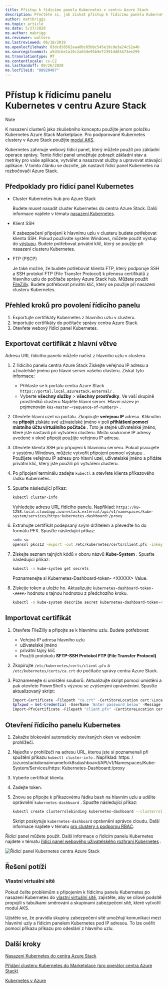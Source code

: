 ```yaml
---
title: Přístup k řídicímu panelu Kubernetes v centru Azure Stack
description: Přečtěte si, jak získat přístup k řídicímu panelu Kubernetes v centru Azure Stack.
author: mattbriggs
ms.topic: article
ms.date: 5/27/2020
ms.author: mabrigg
ms.reviewer: waltero
ms.lastreviewed: 06/18/2019
ms.openlocfilehash: 03dcd58562aaa0bc65bbc545e19c9e3a24c52a4b
ms.sourcegitcommit: a5d3cbe1a10c2a63de95b9e72391dd83473ee299
ms.translationtype: MT
ms.contentlocale: cs-CZ
ms.lasthandoff: 08/26/2020
ms.locfileid: "88920487"
---
```

# <a name="access-the-kubernetes-dashboard-in-azure-stack-hub"></a>Přístup k řídicímu panelu Kubernetes v centru Azure Stack 

> [!NOTE]   
> K nasazení clusterů jako zkušebního konceptu použijte jenom položku Kubernetes Azure Stack Marketplace. Pro podporované Kubernetes clustery v Azure Stack použijte [modul AKS](azure-stack-kubernetes-aks-engine-overview.md).

Kubernetes zahrnuje webový řídicí panel, který můžete použít pro základní operace správy. Tento řídicí panel umožňuje zobrazit základní stav a metriky pro vaše aplikace, vytvářet a nasazovat služby a upravovat stávající aplikace. V tomto článku se dozvíte, jak nastavit řídicí panel Kubernetes na rozbočovači Azure Stack.

## <a name="prerequisites-for-kubernetes-dashboard"></a>Předpoklady pro řídicí panel Kubernetes

* Cluster Kubernetes hub pro Azure Stack

    Budete muset nasadit cluster Kubernetes do centra Azure Stack. Další informace najdete v tématu [nasazení Kubernetes](azure-stack-solution-template-kubernetes-deploy.md).

* Klient SSH

    K zabezpečení připojení k hlavnímu uzlu v clusteru budete potřebovat klienta SSH. Pokud používáte systém Windows, můžete použít výstup do [výstupu](/azure/marketplace/cloud-partner-portal/virtual-machine/cpp-connect-vm). Budete potřebovat privátní klíč, který se použije při nasazení clusteru Kubernetes.

* FTP (PSCP)

    Je také možné, že budete potřebovat klienta FTP, který podporuje SSH a SSH protokol FTP (File Transfer Protocol) k přenosu certifikátů z hlavního uzlu do počítače správy Azure Stack hub. Můžete použít [FileZilly](https://filezilla-project.org/download.php?type=client). Budete potřebovat privátní klíč, který se použije při nasazení clusteru Kubernetes.

## <a name="overview-of-steps-to-enable-dashboard"></a>Přehled kroků pro povolení řídicího panelu

1.  Exportujte certifikáty Kubernetes z hlavního uzlu v clusteru. 
2.  Importujte certifikáty do počítače správy centra Azure Stack.
2.  Otevřete webový řídicí panel Kubernetes. 

## <a name="export-certificate-from-the-master"></a>Exportovat certifikát z hlavní větve 

Adresu URL řídicího panelu můžete načíst z hlavního uzlu v clusteru.

1. Z řídicího panelu centra Azure Stack Získejte veřejnou IP adresu a uživatelské jméno pro hlavní server vašeho clusteru. Získat tyto informace:

    - Přihlaste se k portálu centra Azure Stack `https://portal.local.azurestack.external/` .
    - Vyberte **všechny služby**  >  **všechny prostředky**. Ve vaší skupině prostředků clusteru Najděte hlavní server. Hlavní název je pojmenován `k8s-master-<sequence-of-numbers>` . 

2. Otevřete hlavní uzel na portálu. Zkopírujte **veřejnou IP** adresu. Kliknutím na **připojit** získáte své uživatelské jméno v poli  **přihlášení pomocí místního účtu virtuálního počítače** . Toto je stejné uživatelské jméno, které jste nastavili při vytváření clusteru. Místo soukromé IP adresy uvedené v okně připojit použijte veřejnou IP adresu.

3.  Otevřete klienta SSH pro připojení k hlavnímu serveru. Pokud pracujete v systému Windows, můžete vytvořit připojení pomocí [výstupu](/azure/marketplace/cloud-partner-portal/virtual-machine/cpp-connect-vm) . Použijete veřejnou IP adresu pro hlavní uzel, uživatelské jméno a přidáte privátní klíč, který jste použili při vytváření clusteru.

4.  Po připojení terminálu zadejte `kubectl` a otevřete klienta příkazového řádku Kubernetes.

5. Spusťte následující příkaz:

    ```Bash   
    kubectl cluster-info 
    ``` 
    Vyhledejte adresu URL řídicího panelu. Například:  `https://k8-1258.local.cloudapp.azurestack.external/api/v1/namespaces/kube-system/services/https:kubernetes-dashboard:/proxy`

6.  Extrahujte certifikát podepsaný svým držitelem a převeďte ho do formátu PFX. Spusťte následující příkaz:

    ```Bash  
    sudo su 
    openssl pkcs12 -export -out /etc/kubernetes/certs/client.pfx -inkey /etc/kubernetes/certs/client.key  -in /etc/kubernetes/certs/client.crt -certfile /etc/kubernetes/certs/ca.crt 
    ```

7.  Získejte seznam tajných kódů v oboru názvů **Kube-System** . Spusťte následující příkaz:

    ```Bash  
    kubectl -n kube-system get secrets
    ```

    Poznamenejte si Kubernetes-Dashboard-token- \<XXXXX> Value. 

8.  Získejte token a uložte ho. Aktualizujte `kubernetes-dashboard-token-<####>` hodnotu s tajnou hodnotou z předchozího kroku.

    ```Bash  
    kubectl -n kube-system describe secret kubernetes-dashboard-token-<####>| awk '$1=="token:"{print $2}' 
    ```

## <a name="import-the-certificate"></a>Importovat certifikát

1. Otevřete FileZilly a připojte se k hlavnímu uzlu. Budete potřebovat:

    - Veřejná IP adresa hlavního uzlu
    - uživatelské jméno
    - privátní tajný klíč
    - Použití protokolu **SFTP-SSH Protokol FTP (File Transfer Protocol)**

2. Zkopírujte `/etc/kubernetes/certs/client.pfx` a  `/etc/kubernetes/certs/ca.crt` do počítače správy centra Azure Stack.

3. Poznamenejte si umístění souborů. Aktualizujte skript pomocí umístění a pak otevřete PowerShell s výzvou se zvýšenými oprávněními. Spusťte aktualizovaný skript:  

    ```powershell   
    Import-Certificate -Filepath "ca.crt" -CertStoreLocation cert:\LocalMachine\Root 
    $pfxpwd = Get-Credential -UserName 'Enter password below' -Message 'Enter password below' 
    Import-PfxCertificate -Filepath "client.pfx" -CertStoreLocation cert:\CurrentUser\My -Password $pfxpwd.Password 
    ``` 

## <a name="open-the-kubernetes-dashboard"></a>Otevření řídicího panelu Kubernetes 

1. Zakažte blokování automaticky otevíraných oken ve webovém prohlížeči.

2. Najeďte v prohlížeči na adresu URL, kterou jste si poznamenali při spuštění příkazu `kubectl cluster-info` . Například: https: \/ /azurestackdomainnamefork8sdashboard/API/v1/Namespaces/Kube-System/Services/https: Kubernetes-Dashboard:/proxy 
3. Vyberte certifikát klienta.
4. Zadejte token. 
5. Znovu se připojte k příkazovému řádku bash na hlavním uzlu a udělte oprávnění `kubernetes-dashboard` . Spusťte následující příkaz:

    ```Bash  
    kubectl create clusterrolebinding kubernetes-dashboard --clusterrole=cluster-admin --serviceaccount=kube-system:kubernetes-dashboard 
    ``` 

    Skript poskytuje `kubernetes-dashboard` oprávnění správce cloudu. Další informace najdete v tématu [pro clustery s podporou RBAC](/azure/aks/kubernetes-dashboard).

Řídicí panel můžete použít. Další informace o řídicím panelu Kubernetes najdete v tématu [řídicí panel webového uživatelského rozhraní Kubernetes](https://kubernetes.io/docs/tasks/access-application-cluster/web-ui-dashboard/) . 

![Řídicí panel Kubernetes centra Azure Stack](media/azure-stack-solution-template-kubernetes-dashboard/azure-stack-kub-dashboard.png)

## <a name="troubleshooting"></a>Řešení potíží

### <a name="custom-virtual-networks"></a>Vlastní virtuální sítě

Pokud čelíte problémům s připojením k řídicímu panelu Kubernetes po nasazení Kubernetes do [vlastní virtuální sítě](./kubernetes-aks-engine-custom-vnet.md), zajistěte, aby se cílové podsítě propojili s tabulkami směrování a skupinami zabezpečení sítě, které vytvořil modul AKS.

Ujistěte se, že pravidla skupiny zabezpečení sítě umožňují komunikaci mezi hlavními uzly a řídicím panelem Kubernetes pod IP adresou. To lze ověřit pomocí příkazu příkazu pro odeslání z hlavního uzlu.

## <a name="next-steps"></a>Další kroky 

[Nasazení Kubernetes do centra Azure Stack](azure-stack-solution-template-kubernetes-deploy.md)  

[Přidání clusteru Kubernetes do Marketplace (pro operátor centra Azure Stack)](../operator/azure-stack-solution-template-kubernetes-cluster-add.md)  

[Kubernetes v Azure](/azure/container-service/kubernetes/container-service-kubernetes-walkthrough)  
